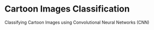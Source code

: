 # Cartoon Images Classification
Classifying Cartoon Images using Convolutional Neural Networks (CNN)
